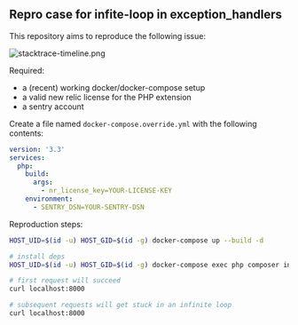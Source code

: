 ## Repro case for infite-loop in exception_handlers

This repository aims to reproduce the following issue:

![stacktrace-timeline.png](stacktrace-timeline.png)

Required:

 - a (recent) working docker/docker-compose setup
 - a valid new relic license for the PHP extension
 - a sentry account

Create a file named `docker-compose.override.yml` with the following contents:

``` yaml
version: '3.3'
services:
  php:
    build:
      args:
        - nr_license_key=YOUR-LICENSE-KEY
    environment:
      - SENTRY_DSN=YOUR-SENTRY-DSN
```

Reproduction steps:

``` bash
HOST_UID=$(id -u) HOST_GID=$(id -g) docker-compose up --build -d

# install deps
HOST_UID=$(id -u) HOST_GID=$(id -g) docker-compose exec php composer install

# first request will succeed
curl localhost:8000

# subsequent requests will get stuck in an infinite loop
curl localhost:8000
```
